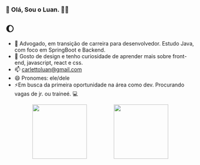 ### 🌙 Olá, Sou o Luan. 👋👋 
## 🌔

- 🔭 Advogado, em transição de carreira para desenvolvedor. Estudo Java, com foco em SpringBoot e Backend.
- 🌱 Gosto de design e tenho curiosidade de aprender mais sobre front-end, javascript, react e css.
- 📫 carlettoluan@gmail.com
- 😄 Pronomes: ele/dele
- ⚡Em busca da primeira oportunidade na área como dev. Procurando vagas de jr. ou traineé. 💻
<!--
**catsncodes/catsncodes** is a ✨ _special_ ✨ repository because its `README.md` (this file) appears on your GitHub profile.

Here are some ideas to get you started:

- 🔭 I’m currently working on ...
- 🌱 I’m currently learning ...
- 👯 I’m looking to collaborate on ...
- 🤔 I’m looking for help with ...
- 💬 Ask me about ...
- 📫 How to reach me: ...
- 😄 Pronouns: ...
- ⚡ Fun fact: ...
-->

<!-- code source for template os git status and programming language usage percentuals  -->
<div style="display: flex; justify-content: space-evenly">
  <a href="https://github.com/catsncodes/github-readme-stats">
    <img height="145" align="center" src="https://github-readme-stats.vercel.app/api?username=catsncodes&include_all_commits=true&count_private=true&show_icons=true&theme=cobalt2" />
  </a>
  <a href="https://github.com/catsncodes/convoychat">
    <img height="145" align="center" src="https://github-readme-stats.vercel.app/api/top-langs/?username=catsncodes&layout=compact&theme=cobalt2" />
  </a>
</div>
